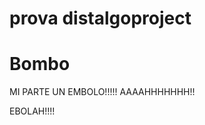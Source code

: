 prova
distalgoproject
===============
<h1>Bombo</h1>

MI PARTE UN EMBOLO!!!!!
AAAAHHHHHHH!!




EBOLAH!!!!
